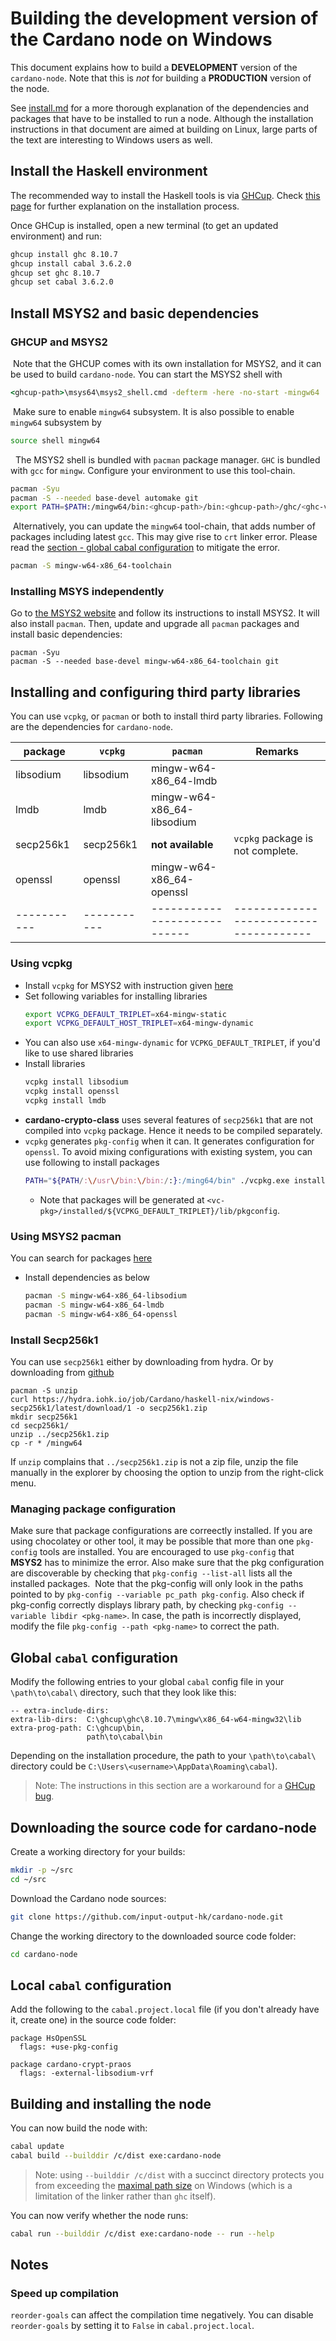 # Building the development version of the Cardano node on Windows

This document explains how to build a __DEVELOPMENT__ version of the `cardano-node`. Note that this is *not* for building a __PRODUCTION__ version of the node.

See [install.md](./install.md) for a more thorough explanation of the dependencies and packages that have to be installed to run a node. Although the installation instructions in that document are aimed at building on Linux, large parts of the text are interesting to Windows users as well.

## Install the Haskell environment

The recommended way to install the Haskell tools is via [GHCup](https://www.haskell.org/ghcup/). Check [this page](https://www.haskell.org/ghcup/install/) for further explanation on the installation process.

Once GHCup is installed, open a new terminal (to get an updated environment) and run:

```bash
ghcup install ghc 8.10.7
ghcup install cabal 3.6.2.0
ghcup set ghc 8.10.7
ghcup set cabal 3.6.2.0
```

## Install MSYS2 and basic dependencies

### GHCUP and MSYS2
​
Note that the GHCUP comes with its own installation for MSYS2, and it can be used to build `cardano-node`. You can start the MSYS2 shell with
```cmd
<ghcup-path>\msys64\msys2_shell.cmd -defterm -here -no-start -mingw64
```
​
Make sure to enable `mingw64` subsystem. It is also possible to enable `mingw64` subsystem by
​
```bash
source shell mingw64
```
​
​
The MSYS2 shell is bundled with `pacman` package manager. `GHC` is bundled with `gcc` for `mingw`. Configure your environment to use this tool-chain.
​
```bash
pacman -Syu
pacman -S --needed base-devel automake git
export PATH=$PATH:/mingw64/bin:<ghcup-path>/bin:<ghcup-path>/ghc/<ghc-version>/mingw/bin
```
​
Alternatively, you can update the `mingw64` tool-chain, that adds number of packages including latest `gcc`. This may give rise to `crt` linker error. Please read the [section - global cabal configuration](#global-cabal-configuration) to mitigate the error.
​
```bash
pacman -S mingw-w64-x86_64-toolchain
```

### Installing MSYS independently

Go to [the MSYS2 website](https://www.msys2.org/) and follow its instructions to install MSYS2. It will also install `pacman`. Then, update and upgrade all `pacman` packages and install basic dependencies:
​
```
pacman -Syu
pacman -S --needed base-devel mingw-w64-x86_64-toolchain git
```

## Installing and configuring third party libraries
You can use `vcpkg`, or `pacman` or both to install third party libraries. Following are the dependencies for `cardano-node`.

| package   | `vcpkg`   | `pacman`                   |  Remarks
|-----------|-----------|----------------------------|--------------------------------------
| libsodium | libsodium | mingw-w64-x86_64-lmdb      |
| lmdb      | lmdb      | mingw-w64-x86_64-libsodium |
| secp256k1 | secp256k1 | __not available__          | `vcpkg` package is not complete.
| openssl   | openssl   | mingw-w64-x86_64-openssl   |
|-----------|-----------|----------------------------|--------------------------------------

### Using __vcpkg__
- Install `vcpkg` for MSYS2 with instruction given [here](https://vcpkg.io/en/docs/users/mingw.html)
- Set following variables for installing libraries
  ```bash
  export VCPKG_DEFAULT_TRIPLET=x64-mingw-static
  export VCPKG_DEFAULT_HOST_TRIPLET=x64-mingw-dynamic
  ```
- You can also use `x64-mingw-dynamic` for `VCPKG_DEFAULT_TRIPLET`, if you'd like to use shared libraries
- Install libraries
  ```bash
  vcpkg install libsodium
  vcpkg install openssl
  vcpkg install lmdb
  ```
- __cardano-crypto-class__ uses several features of `secp256k1` that are not compiled into `vcpkg` package. Hence it needs to be compiled separately.
- `vcpkg` generates `pkg-config` when it can. It generates configuration for `openssl`. To avoid mixing configurations with existing system, you can use following to install packages
  ```bash
  PATH="${PATH/:\/usr\/bin:\/bin:/:}:/ming64/bin" ./vcpkg.exe install <pkg-name>
  ```
  + Note that packages will be generated at `<vc-pkg>/installed/${VCPKG_DEFAULT_TRIPLET}/lib/pkgconfig`.

### Using __MSYS2 pacman__

You can search for packages [here](https://packages.msys2.org/)

- Install dependencies as below
  ```bash
  pacman -S mingw-w64-x86_64-libsodium
  pacman -S mingw-w64-x86_64-lmdb
  pacman -S mingw-w64-x86_64-openssl
  ```

### Install Secp256k1

You can use `secp256k1` either by downloading from hydra. Or by downloading from [github](https://github.com/bitcoin-core/secp256k1)

```
pacman -S unzip
curl https://hydra.iohk.io/job/Cardano/haskell-nix/windows-secp256k1/latest/download/1 -o secp256k1.zip
mkdir secp256k1
cd secp256k1/
unzip ../secp256k1.zip
cp -r * /mingw64
```

If `unzip` complains that `../secp256k1.zip` is not a zip file, unzip the
file manually in the explorer by choosing the option to unzip from the
right-click menu.

### Managing package configuration
Make sure that package configurations are correectly installed. If you are using chocolatey or other tool, it may be possible that more than one `pkg-config` tools are installed. You are encouraged to use `pkg-config` that __MSYS2__ has to minimize the error.  Also make sure that the pkg configuration are discoverable by checking that `pkg-config --list-all` lists all the installed packages.
​
Note that the pkg-config will only look in the paths pointed to by `pkg-config --variable pc_path pkg-config`. Also check if pkg-config correctly displays library path, by checking `pkg-config --variable libdir <pkg-name>`. In case, the path is incorrectly displayed, modify the file `pkg-config --path <pkg-name>` to correct the path.



## Global `cabal` configuration

Modify the following entries to your global `cabal` config file in your
`\path\to\cabal\` directory, such that they look like this:

```
-- extra-include-dirs:
extra-lib-dirs:  C:\ghcup\ghc\8.10.7\mingw\x86_64-w64-mingw32\lib
extra-prog-path: C:\ghcup\bin,
                 path\to\cabal\bin
```

Depending on the installation procedure, the path to your `\path\to\cabal\` directory could be `C:\Users\<username>\AppData\Roaming\cabal`).

> Note: The instructions in this section are a workaround for a
> [GHCup bug](https://github.com/msys2/MINGW-packages/issues/10837#issuecomment-1047105402).

## Downloading the source code for cardano-node

Create a working directory for your builds:

```bash
mkdir -p ~/src
cd ~/src
```

Download the Cardano node sources:

```bash
git clone https://github.com/input-output-hk/cardano-node.git
```

Change the working directory to the downloaded source code folder:

```bash
cd cardano-node
```

## Local `cabal` configuration

Add the following to the `cabal.project.local` file (if you don't already have it, create one) in the source code folder:

```
package HsOpenSSL
  flags: +use-pkg-config

package cardano-crypt-praos
  flags: -external-libsodium-vrf
```

## Building and installing the node

You can now build the node with:

```bash
cabal update
cabal build --builddir /c/dist exe:cardano-node
```

> Note: using `--builddir /c/dist` with a succinct directory protects you from exceeding the [maximal path size](https://docs.microsoft.com/en-us/windows/win32/fileio/maximum-file-path-limitation) on Windows (which is a limitation of the linker rather than `ghc` itself).

You can now verify whether the node runs:
```bash
cabal run --builddir /c/dist exe:cardano-node -- run --help
```

## Notes

### Speed up compilation

`reorder-goals` can affect the compilation time negatively. You can disable `reorder-goals` by setting it to `False` in `cabal.project.local`.
